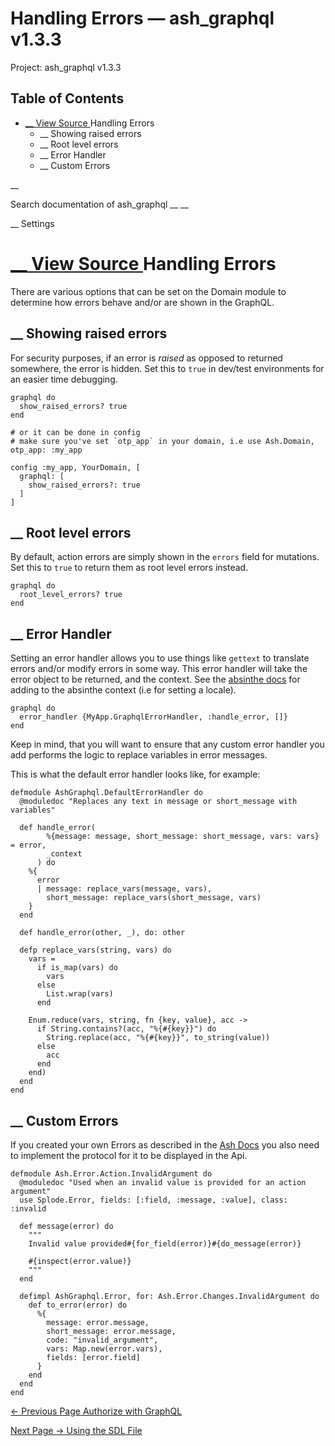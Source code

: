 # Handling Errors — ash_graphql v1.3.3

Project: ash_graphql v1.3.3

## Table of Contents

- [ __ View Source ](external_link) Handling Errors
  - __ Showing raised errors
  - __ Root level errors
  - __ Error Handler
  - __ Custom Errors

__

Search documentation of ash_graphql __ __

__ Settings

#  [ __ View Source ](external_link) Handling Errors

There are various options that can be set on the Domain module to determine how errors behave and/or are shown in the GraphQL.

##  __ Showing raised errors

For security purposes, if an error is _raised_ as opposed to returned somewhere, the error is hidden. Set this to `true` in dev/test environments for an easier time debugging.
    
    
    graphql do
      show_raised_errors? true
    end
    
    # or it can be done in config
    # make sure you've set `otp_app` in your domain, i.e use Ash.Domain, otp_app: :my_app
    
    config :my_app, YourDomain, [
      graphql: [
        show_raised_errors?: true
      ]
    ]

##  __ Root level errors

By default, action errors are simply shown in the `errors` field for mutations. Set this to `true` to return them as root level errors instead.
    
    
    graphql do
      root_level_errors? true
    end

##  __ Error Handler

Setting an error handler allows you to use things like `gettext` to translate errors and/or modify errors in some way. This error handler will take the error object to be returned, and the context. See the [absinthe docs](external_link) for adding to the absinthe context (i.e for setting a locale).
    
    
    graphql do
      error_handler {MyApp.GraphqlErrorHandler, :handle_error, []}
    end

Keep in mind, that you will want to ensure that any custom error handler you add performs the logic to replace variables in error messages. 

This is what the default error handler looks like, for example:
    
    
    defmodule AshGraphql.DefaultErrorHandler do
      @moduledoc "Replaces any text in message or short_message with variables"
    
      def handle_error(
            %{message: message, short_message: short_message, vars: vars} = error,
            _context
          ) do
        %{
          error
          | message: replace_vars(message, vars),
            short_message: replace_vars(short_message, vars)
        }
      end
    
      def handle_error(other, _), do: other
    
      defp replace_vars(string, vars) do
        vars =
          if is_map(vars) do
            vars
          else
            List.wrap(vars)
          end
    
        Enum.reduce(vars, string, fn {key, value}, acc ->
          if String.contains?(acc, "%{#{key}}") do
            String.replace(acc, "%{#{key}}", to_string(value))
          else
            acc
          end
        end)
      end
    end

##  __ Custom Errors

If you created your own Errors as described in the [Ash Docs](error-handling.html#using-a-custom-exception) you also need to implement the protocol for it to be displayed in the Api.
    
    
    defmodule Ash.Error.Action.InvalidArgument do
      @moduledoc "Used when an invalid value is provided for an action argument"
      use Splode.Error, fields: [:field, :message, :value], class: :invalid
    
      def message(error) do
        """
        Invalid value provided#{for_field(error)}#{do_message(error)}
    
        #{inspect(error.value)}
        """
      end
      
      defimpl AshGraphql.Error, for: Ash.Error.Changes.InvalidArgument do
        def to_error(error) do
          %{
            message: error.message,
            short_message: error.message,
            code: "invalid_argument",
            vars: Map.new(error.vars),
            fields: [error.field]
          }
        end
      end
    end

[ ← Previous Page  Authorize with GraphQL  ](external_link)

[ Next Page →  Using the SDL File  ](external_link)
